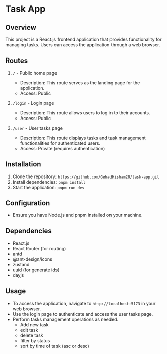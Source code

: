 # Task App

## Overview

This project is a React.js frontend application that provides functionality for managing tasks. Users can access the application through a web browser.

## Routes

1. `/` - Public home page

   - Description: This route serves as the landing page for the application.
   - Access: Public

2. `/login` - Login page

   - Description: This route allows users to log in to their accounts.
   - Access: Public

3. `/user` - User tasks page
   - Description: This route displays tasks and task management functionalities for authenticated users.
   - Access: Private (requires authentication)

## Installation

1. Clone the repository: `https://github.com/GehadHisham20/task-app.git`
2. Install dependencies: `pnpm install`
3. Start the application: `pnpm run dev`

## Configuration

- Ensure you have Node.js and pnpm installed on your machine.

## Dependencies

- React.js
- React Router (for routing)
- antd
- @ant-design/icons
- zustand
- uuid (for generate ids)
- dayjs

## Usage

- To access the application, navigate to `http://localhost:5173` in your web browser.
- Use the login page to authenticate and access the user tasks page.
- Perform tasks management operations as needed.
  - Add new task
  - edit task
  - delete task
  - filter by status
  - sort by time of task (asc or desc)
